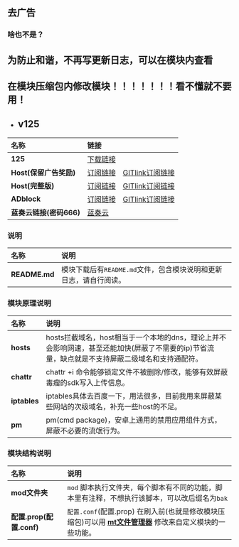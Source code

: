 ## 去广告
### 啥也不是？
## 为防止和谐，不再写更新日志，可以在模块内查看

## 在模块压缩包内修改模块！！！！！！！看不懂就不要用！

- ## v125
| **名称** | **链接** |  |
| :-- | :-- | :-- |
| **125** | [下载链接](https://raw.githubusercontent.com/lingeringsound/10007/main/module/ads125.zip) |
| **Host(保留广告奖励)** | [订阅链接](https://raw.githubusercontent.com/lingeringsound/10007/main/reward) | [GITlink订阅链接](https://code.gitlink.org.cn/api/v1/repos/keytoolazy/10007/raw/reward) |
| **Host(完整版)** | [订阅链接](https://raw.githubusercontent.com/lingeringsound/10007/main/all) | [GITlink订阅链接](https://code.gitlink.org.cn/api/v1/repos/keytoolazy/10007/raw/all) |
| **ADblock** | [订阅链接](https://raw.githubusercontent.com/lingeringsound/10007/main/adb.txt) | [GITlink订阅链接](https://code.gitlink.org.cn/api/v1/repos/keytoolazy/10007/raw/adb.txt)|
| **蓝奏云链接(密码666)** | [蓝奏云](https://keytoolazy.lanzouw.com/b03j67j0f) |


### 说明
| **名称** | **说明** |
| :-- | :-- |
| **README.md** | 模块下载后有`README.md`文件，包含模块说明和更新日志，请自行阅读。|

### 模块原理说明
| **名称** | **说明** |
| :-- | :-- |
| **hosts** | hosts拦截域名，host相当于一个本地的dns，理论上并不会影响网速，甚至还能加快(屏蔽了不需要的ip)节省流量，缺点就是不支持屏蔽二级域名和支持通配符。|
| **chattr** | chattr +i 命令能够锁定文件不被删除/修改，能够有效屏蔽毒瘤的sdk写入上传信息。|
| **iptables**| iptables具体去百度一下，用法很多，目前我用来屏蔽某些网站的次级域名，补充一些host的不足。|
| **pm** | pm(cmd package)，安卓上通用的禁用应用组件方式，屏蔽不必要的流氓行为。|

### 模块结构说明
| **名称** | **说明** |
| :-- | :-- |
| **mod文件夹** | `mod` 脚本执行文件夹，每个脚本有不同的功能，脚本里有注释，不想执行该脚本，可以改后缀名为`bak` |
| **配置.prop(配置.conf)** | `配置.conf`(配置.prop) 在刷入前(也就是修改模块压缩包)可以用 **[mt文件管理器](https://binmt.lanzoui.com/b01bivkzc)** 修改来自定义模块的一些功能。|


 

